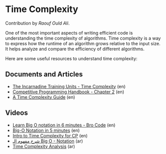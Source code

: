 # Time Complexity

Contribution by _Raouf Ould Ali_.

One of the most important aspects of writing efficient code is understanding the time complexity of algorithms. Time complexity is a way to express how the runtime of an algorithm grows relative to the input size. It helps analyze and compare the efficiency of different algorithms.

Here are some useful resources to understand time complexity:

## Documents and Articles

- [The Incarnadine Training Units - Time Complexity](https://drive.google.com/file/d/1BNsSTAy_MyEvrehTyXhuHznKRQVGXpxO/view) (en)
- [Competitive Programming Handbook - Chapter 2](https://cses.fi/book/book.pdf#page=27) (en)
- [A Time Complexity Guide](https://codeforces.com/blog/entry/104888) (en)

## Videos
- [Learn Big O notation in 6 minutes - Bro Code](https://www.youtube.com/watch?v=XMUe3zFhM5c) (en)
- [Big-O Notation in 5 minutes](https://www.youtube.com/watch?v=__vX2sjlpXU) (en)
- [Intro to Time Complexity for CP](https://www.youtube.com/watch?v=MvmYncqlxMQ) (en)
- [شرح مفهوم الـ Big O - Notation](https://www.youtube.com/watch?v=nrSVRPYy76c) (ar)
- [Time Complexity Analysis](https://www.youtube.com/watch?v=_c6wSrqhXS0) (ar)
